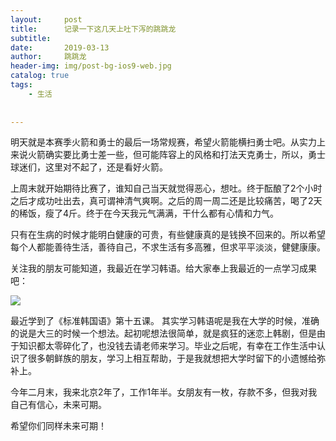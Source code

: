 ```yaml
---
layout:     post
title:      记录一下这几天上吐下泻的跳跳龙
subtitle:   
date:       2019-03-13
author:     跳跳龙
header-img: img/post-bg-ios9-web.jpg
catalog: true
tags:
    - 生活
    
    
---
```


明天就是本赛季火箭和勇士的最后一场常规赛，希望火箭能横扫勇士吧。从实力上来说火箭确实要比勇士差一些，但可能阵容上的风格和打法天克勇士，所以，勇士球迷们，这里对不起了，还是看好火箭。

上周末就开始期待比赛了，谁知自己当天就觉得恶心，想吐。终于酝酿了2个小时之后才成功吐出去，真可谓神清气爽啊。之后的周一周二还是比较痛苦，喝了2天的稀饭，瘦了4斤。终于在今天我元气满满，干什么都有心情和力气。

只有在生病的时候才能明白健康的可贵，有些健康真的是钱换不回来的。所以希望每个人都能善待生活，善待自己，不求生活有多高雅，但求平平淡淡，健健康康。

关注我的朋友可能知道，我最近在学习韩语。给大家奉上我最近的一点学习成果吧：

![](http://tiaotiaolong.cn-bj.ufileos.com/blog14-00.jpeg)

最近学到了《标准韩国语》第十五课。
其实学习韩语呢是我在大学的时候，准确的说是大三的时候一个想法。起初呢想法很简单，就是疯狂的迷恋上韩剧，但是由于知识都太零碎化了，也没钱去请老师来学习。毕业之后呢，有幸在工作生活中认识了很多朝鲜族的朋友，学习上相互帮助，于是我就想把大学时留下的小遗憾给弥补上。

今年二月末，我来北京2年了，工作1年半。女朋友有一枚，存款不多，但我对我自己有信心，未来可期。

希望你们同样未来可期！







